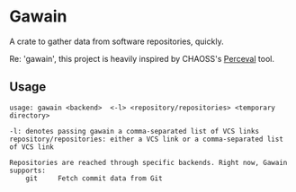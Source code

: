 # Gawain 
A crate to gather data from software repositories, quickly.

Re: 'gawain', this project is heavily inspired by CHAOSS's [Perceval](https://github.com/chaoss/grimoirelab-perceval) tool. 

## Usage
```
usage: gawain <backend>  <-l> <repository/repositories> <temporary directory>

-l: denotes passing gawain a comma-separated list of VCS links
repository/repositories: either a VCS link or a comma-separated list of VCS link

Repositories are reached through specific backends. Right now, Gawain supports:
    git     Fetch commit data from Git
```
